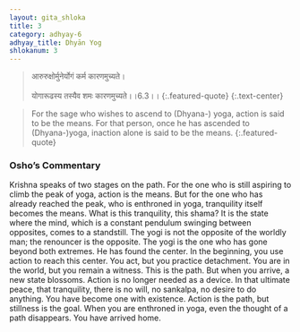 ```yaml
---
layout: gita_shloka
title: 3
category: adhyay-6
adhyay_title: Dhyān Yog
shlokanum: 3
---
```


> आरुरुक्षोर्मुनेर्योगं कर्म कारणमुच्यते।<br><br>योगारूढस्य तस्यैव शमः कारणमुच्यते।।6.3।।
{:.featured-quote} 
{:.text-center}

> For the sage who wishes to ascend to (Dhyana-) yoga, action is said to be the means. For that person, once he has ascended to (Dhyana-)yoga, inaction alone is said to be the means.
{:.featured-quote}

### Osho’s Commentary
Krishna speaks of two stages on the path. For the one who is still aspiring to climb the peak of yoga, action is the means. But for the one who has already reached the peak, who is enthroned in yoga, tranquility itself becomes the means.
What is this tranquility, this shama? It is the state where the mind, which is a constant pendulum swinging between opposites, comes to a standstill. The yogi is not the opposite of the worldly man; the renouncer is the opposite. The yogi is the one who has gone beyond both extremes. He has found the center.
In the beginning, you use action to reach this center. You act, but you practice detachment. You are in the world, but you remain a witness. This is the path. But when you arrive, a new state blossoms. Action is no longer needed as a device. In that ultimate peace, that tranquility, there is no will, no sankalpa, no desire to do anything. You have become one with existence.
Action is the path, but stillness is the goal. When you are enthroned in yoga, even the thought of a path disappears. You have arrived home.
